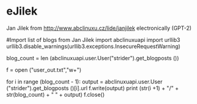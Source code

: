 # eJilek
Jan Jilek from http://www.abclinuxu.cz/lide/janjilek electronically (GPT-2)

#Import list of blogs from Jan Jilek
import abclinuxuapi
import urllib3
urllib3.disable_warnings(urllib3.exceptions.InsecureRequestWarning)

blog_count = len (abclinuxuapi.user.User("strider").get_blogposts ())

f = open ("user_out.txt","w+")

for i in range (blog_count - 1):
  output = abclinuxuapi.user.User ("strider").get_blogposts ()[i].url
  f.write(output)
  print (str(i +1) + "/" + str(blog_count) + " " + output)
f.close()
